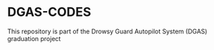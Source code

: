 # DGAS-CODES
This repository is part of the Drowsy Guard Autopilot System (DGAS) graduation project
